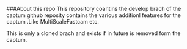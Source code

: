 ###About this repo
This repository coantins the develop brach of the captum github reposity 
contains the various additionl features for the captum .Like
MultiScaleFastcam etc.

This is only a cloned brach and exists if in future is removed form the captum.
